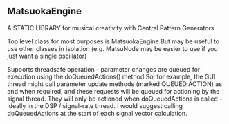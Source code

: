 ## MatsuokaEngine

A STATIC LIBRARY for musical creativity with Central Pattern Generators

Top level class for most purposes is MatsuokaEngine
But may be useful to use other classes in isolation (e.g. MatsuNode may be easier to use if you just want a single oscillator)

Supports threadsafe operation - parameter changes are queued for execution using the doQueuedActions() method
So, for example, the GUI thread might call parameter update methods (marked QUEUED ACTION) as and when required, and these requests will be queued for actioning by the signal thread. They will only be actioned when doQueuedActions is called - ideally in the DSP / signal-rate thread. I would suggest calling doQueuedActions at the start of each signal vector calculation.

